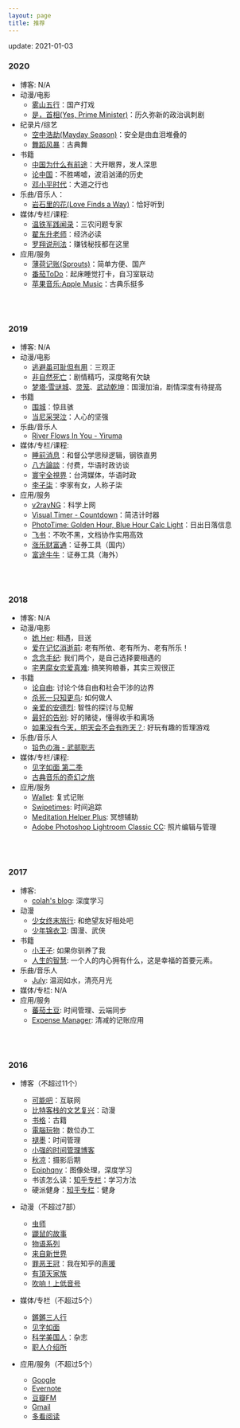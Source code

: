 ```yaml
---
layout: page
title: 推荐
---
```


update: 2021-01-03

### 2020
+ 博客: N/A
+ 动漫/电影
  - [雾山五行](https://movie.douban.com/subject/30395914/)：国产打戏
  - [是，首相(Yes, Prime Minister)](https://movie.douban.com/subject/1441948/)：历久弥新的政治讽刺剧
+ 纪录片/综艺
  - [空中浩劫(Mayday Season)](https://movie.douban.com/subject/3148994/)：安全是由血泪堆叠的
  - [舞蹈风暴](https://movie.douban.com/subject/35072850/)：古典舞
+ 书籍
  - [中国为什么有前途](https://book.douban.com/subject/34441120/)：大开眼界，发人深思
  - [论中国](https://book.douban.com/subject/19920715/)：不胜唏嘘，波滔汹涌的历史
  - [邓小平时代](https://book.douban.com/subject/20424526/)：大道之行也
+ 乐曲/音乐人：
  - [岩石里的花(Love Finds a Way)](https://music.apple.com/cn/album/love-finds-a-way/1445400716?i=1445400834&l=en)：恰好听到
+ 媒体/专栏/课程:
  - [温铁军践闻录](https://space.bilibili.com/679619486/)：三农问题专家
  - [翟东升老师](https://space.bilibili.com/596299260/)：经济必读
  - [罗翔说刑法](https://space.bilibili.com/517327498/)：赚钱秘技都在这里
+ 应用/服务
  - [薄荷记账(Sprouts)](https://appgallery.huawei.com/#/app/C100256447)：简单方便、国产
  - [番茄ToDo](https://appgallery.huawei.com/#/app/C10461511)：起床睡觉打卡，自习室联动
  - [苹果音乐:Apple Music](https://appgallery.huawei.com/#/app/C10385623)：古典乐挺多

<br />
<br />

### 2019
+ 博客: N/A
+ 动漫/电影
  - [逃避虽可耻但有用](https://movie.douban.com/subject/26816519/)：三观正
  - [非自然死亡](https://movie.douban.com/subject/27140017/)：剧情精巧，深度略有欠缺
  - [梦塔·雪谜城](https://movie.douban.com/subject/30211741/)、[灵笼](https://movie.douban.com/subject/27121260/)、[武动乾坤](https://movie.douban.com/subject/30223578/)：国漫加油，剧情深度有待提高
+ 书籍
  - [围城](https://book.douban.com/subject/1069848/)：惊且骇
  - [当尼采哭泣](https://book.douban.com/subject/5940553/)：人心的坚强
+ 乐曲/音乐人
  - [River Flows In You - Yiruma](https://music.douban.com/subject/26300278/)
+ 媒体/专栏/课程:
  - [睡前消息](https://space.bilibili.com/54992199/channel/detail?cid=82529)：和督公学思辩逻辑，钢铁直男
  - [八方論談](https://www.network360.tv/#!/home)：付费，华语时政访谈
  - [寰宇全視界](https://www.youtube.com/channel/UCiOR3zQCU-tLza5g1MuqABA)：台湾媒体，华语时政
  - [李子柒](https://space.bilibili.com/19577966?from=search&seid=16494751538874685426)：李家有女，人称子柒
+ 应用/服务
  - [v2rayNG](https://play.google.com/store/apps/details?id=com.v2ray.ang&hl=en_US)：科学上网
  - [Visual Timer - Countdown](https://play.google.com/store/apps/details?id=at.cwiesner.android.visualtimer&hl=en_US)：简洁计时器
  - [PhotoTime: Golden Hour, Blue Hour Calc Light](https://play.google.com/store/apps/details?id=pl.guteklabs.phototime&hl=en_US)：日出日落信息
  - [飞书](https://www.feishu.cn/)：不吹不黑，文档协作实用高效
  - [涨乐财富通](https://www.htsc.com.cn/htzq/index/index.jsp)：证券工具（国内）
  - [富途牛牛](https://www.futunn.com/)：证券工具（海外）

<br />
<br />

### 2018

+ 博客: N/A
+ 动漫/电影
  - [她 Her](https://movie.douban.com/subject/6722879/): 相遇，目送
  - [爱在记忆消逝前](https://movie.douban.com/subject/3036465/): 老有所依、老有所为、老有所乐！
  - [念念手纪](https://movie.douban.com/subject/26869119/): 我们两个，是自己选择要相遇的
  - [宅男腐女恋爱真难](https://movie.douban.com/subject/27094897/): 搞笑狗粮番，其实三观很正
+ 书籍
  - [论自由](https://book.douban.com/subject/6397522/): 讨论个体自由和社会干涉的边界
  - [杀死一只知更鸟](https://book.douban.com/subject/26879778/): 如何做人
  - [亲爱的安德烈](https://book.douban.com/subject/3369793/): 智性的探讨与见解
  - [最好的告别](https://book.douban.com/subject/26576861/): 好的赌徒，懂得收手和离场
  - [如果没有今天，明天会不会有昨天？](https://book.douban.com/subject/26949210/): 好玩有趣的哲理游戏
+ 乐曲/音乐人
  - [铅色の海 - 武部聡志](https://douban.fm/channel/3849622?start=1849622g6246g3849622)
+ 媒体/专栏/课程:
  - [见字如面 第二季](https://movie.douban.com/subject/27135441/)
  - [古典音乐的奇幻之旅](https://m.douban.com/time/column/99/)
+ 应用/服务
  - [Wallet](https://play.google.com/store/apps/details?id=com.droid4you.application.wallet): 复式记账
  - [Swipetimes](https://play.google.com/store/apps/details?id=lc.st.free): 时间追踪
  - [Meditation Helper Plus](https://play.google.com/store/apps/details?id=com.multiordinal.mhp): 冥想辅助
  - [Adobe Photoshop Lightroom Classic CC](https://www.adobe.com/products/photoshop-lightroom-classic.html): 照片编辑与管理

<br />
<br />


### 2017

+ 博客:
  - [colah's blog](http://colah.github.io/): 深度学习
+ 动漫
  - [少女终末旅行](https://movie.douban.com/subject/27081136/): 和绝望友好相处吧
  - [少年锦衣卫](https://movie.douban.com/subject/27157721/): 国漫、武侠
+ 书籍
  - [小王子](https://book.douban.com/subject/1084336/): 如果你驯养了我
  - [人生的智慧](https://book.douban.com/subject/3261600/): 一个人的内心拥有什么，这是幸福的首要元素。
+ 乐曲/音乐人
  - [July](https://douban.fm/artist/73487): 温润如水，清亮月光
+ 媒体/专栏: N/A
+ 应用/服务
  - [蕃茄土豆](https://pomotodo.com/): 时间管理、云端同步
  - [Expense Manager](https://play.google.com/store/apps/details?id=at.markushi.expensemanager): 清减的记账应用

<br />
<br />

### 2016

+ 博客（不超过11个）
    - [可能吧](https://kenengba.com/)：互联网
    - [比特客栈的文艺复兴](https://bitinn.net/)：动漫
    - [书格](https://shuge.org/)：古籍
    - [電腦玩物](http://www.playpcesor.com/)：数位办工
    - [褪墨](http://www.mifengtd.cn/)：时间管理
    - [小强的时间管理博客](http://www.gtdlife.com/)
    - [秋凉](http://qiuliang.com/)：摄影后期
    - [Epiphqny](http://1994epiphqny.com/)：图像处理，深度学习
    - 书该怎么读：[知乎专栏](https://zhuanlan.zhihu.com/gaoxiaodushu)：学习方法
    - 硬派健身：[知乎专栏](https://zhuanlan.zhihu.com/oh-hard)：健身

+ 动漫（不超过7部）
  - [虫师](https://movie.douban.com/subject/1800597/)
  - [鼹鼠的故事](https://movie.douban.com/subject/2994961/)
  - [物语系列](https://movie.douban.com/subject/20495792/)
  - [来自新世界](https://movie.douban.com/subject/10527275/)
  - [罪恶王冠](https://movie.douban.com/subject/6518736/)：我在知乎的[声援](https://www.zhihu.com/question/24708205/answer/48700702)
  - [有頂天家族](https://movie.douban.com/subject/22790508/)
  - [吹响！上低音号](https://movie.douban.com/subject/26169716/)

+ 媒体/专栏（不超过5个）
  - [鏘鏘三人行](http://phtv.ifeng.com/program/qqsrx/)
  - [见字如面](https://movie.douban.com/subject/26936282/)
  - [科学美国人](http://www.huanqiukexue.com/)：杂志
  - [职人介绍所](https://zhuanlan.zhihu.com/hallofpro)

+ 应用/服务（不超过5个）
  - [Google](https://www.google.com/)
  - [Evernote](https://evernote.com/)
  - [豆瓣FM](https://douban.fm/)
  - [Gmail](https://www.google.com/gmail/)
  - [多看阅读](http://www.duokan.com/)
